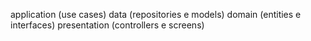 application (use cases)
data (repositories e models)
domain (entities e interfaces)
presentation (controllers e screens)